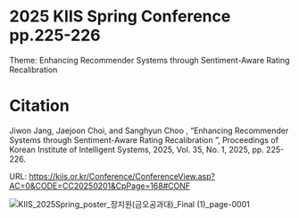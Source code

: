 # 2025 KIIS Spring Conference pp.225-226
Theme: Enhancing Recommender Systems through Sentiment-Aware Rating Recalibration

# Citation
Jiwon Jang, Jaejoon Choi, and Sanghyun Choo , “Enhancing Recommender Systems through Sentiment-Aware Rating Recalibration ”, Proceedings of Korean Institute of Intelligent Systems, 2025, Vol. 35, No. 1, 2025, pp. 225-226.

URL: https://kiis.or.kr/Conference/ConferenceView.asp?AC=0&CODE=CC20250201&CpPage=168#CONF




![KIIS_2025Spring_poster_장지원(금오공과대)_Final (1)_page-0001](https://github.com/user-attachments/assets/23866a65-427b-4a53-94bf-246131f3c224)

